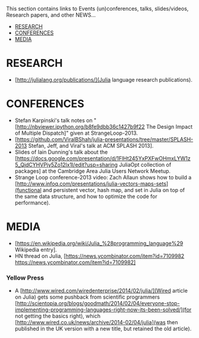 This section contains links to Events (un)conferences, talks, slides/videos, Research papers, and other NEWS...

* [RESEARCH](#research)
* [CONFERENCES](#conferences)
* [MEDIA](#media)


# RESEARCH 
* [http://julialang.org/publications/](Julia language research publications).


# CONFERENCES
* Stefan Karpinski's talk notes on "[http://nbviewer.ipython.org/b8fe9dbb36c1427b9f22 The Design Impact of Multiple Dispatch]" given at StrangeLoop-2013.
* [https://github.com/ViralBShah/julia-presentations/tree/master/SPLASH-2013 Stefan, Jeff, and Viral's talk at ACM SPLASH 2013].
* Slides of Iain Dunning's talk about the [https://docs.google.com/presentation/d/1FlHt245YxPXFwOHmxLYW1z5_QjdCYHVPjy5Zo12lx1I/edit?usp=sharing JuliaOpt collection of packages] at the Cambridge Area Julia Users Network Meetup.
* Strange Loop conference-2013 video: Zach Allaun shows how to build a [http://www.infoq.com/presentations/julia-vectors-maps-sets](functional and persistent vector, hash map, and set in Julia on top of the same data structure, and how to optimize the code for performance). 


# MEDIA
* [https://en.wikipedia.org/wiki/Julia_%28programming_language%29 Wikipedia entry].
* HN thread on Julia, [https://news.ycombinator.com/item?id=7109982 https://news.ycombinator.com/item?id=7109982]

### Yellow Press 
* A [http://www.wired.com/wiredenterprise/2014/02/julia/](Wired article on Julia) gets some pushback from scientific programmers [http://scientopia.org/blogs/goodmath/2014/02/04/everyone-stop-implementing-programming-languages-right-now-its-been-solved/](for not getting the basics right), which [http://www.wired.co.uk/news/archive/2014-02/04/julia](was then published in the UK version with a new title, but retained the old article).



